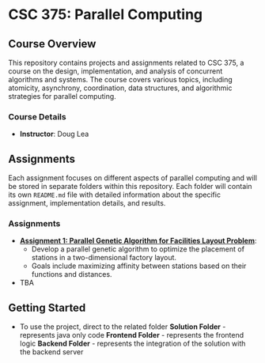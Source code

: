 # CSC 375: Parallel Computing

## Course Overview
This repository contains projects and assignments related to CSC 375, a course on the design, implementation, and analysis of concurrent algorithms and systems. The course covers various topics, including atomicity, asynchrony, coordination, data structures, and algorithmic strategies for parallel computing.

### Course Details
- **Instructor**: Doug Lea

## Assignments
Each assignment focuses on different aspects of parallel computing and will be stored in separate folders within this repository. Each folder will contain its own `README.md` file with detailed information about the specific assignment, implementation details, and results.

### Assignments
- **[Assignment 1: Parallel Genetic Algorithm for Facilities Layout Problem](./FacilitiesLayoutProblem)**: 
  - Develop a parallel genetic algorithm to optimize the placement of stations in a two-dimensional factory layout.
  - Goals include maximizing affinity between stations based on their functions and distances.
- TBA


## Getting Started
- To use the project, direct to the related folder
**Solution Folder**  - represents java only code
**Frontend Folder**  - represents the frontend logic
**Backend Folder** - represents the integration of the solution with the backend server

